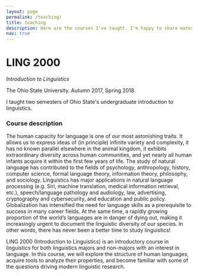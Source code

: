 ```yaml
---
layout: page
permalink: /teaching/
title: teaching
description: Here are the courses I've taught. I'm happy to share materials with students or instructors (email/DM me)!
nav: true
---
```


# LING 2000
_Introduction to Linguistics_

The Ohio State University. Autumn 2017, Spring 2018.

I taught two semesters of Ohio State's undergraduate introduction to linguistics.

### Course description

The human capacity for language is one of our most astonishing traits. It allows us
to express ideas of (in principle) infinite variety and complexity, it has no known
parallel elsewhere in the animal kingdom, it exhibits extraordinary diversity across
human communities, and yet nearly all human infants acquire it within the first few
years of life. The study of natural language has contributed to the fields of psychology,
anthropology, history, computer science, formal language theory, information theory,
philosophy, and sociology. Linguistics has major applications in natural language
processing (e.g. Siri, machine translation, medical information retrieval, etc.),
speech/language pathology and audiology, law, advertising, cryptography and cybersecurity,
and education and public policy. Globalization has intensified the need for language
skills as a prerequisite to success in many career fields. At the same time, a rapidly
growing proportion of the world’s languages are in danger of dying out, making it
increasingly urgent to document the linguistic diversity of our species. In other words,
there has never been a better time to study linguistics!

LING 2000 (Introduction to Linguistics) is an introductory course in linguistics for
both linguistics majors and non-majors with an interest in language. In this course,
we will explore the structure of human languages, acquire tools to analyze their properties,
and become familiar with some of the questions driving modern linguistic research.

